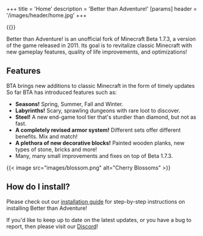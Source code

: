 +++
title = 'Home'
description = 'Better than Adventure!'
[params]
    header = '/images/header/home.jpg'
+++

{{<youtube m5bWu1njLHQ>}}

Better than Adventure! is an unofficial fork of Minecraft Beta 1.7.3, a version of the game released in 2011. Its goal is to revitalize classic Minecraft with new gameplay features, quality of life improvements, and optimizations!

## Features

BTA brings new additions to classic Minecraft in the form of timely updates So far BTA has introduced features such as:

-   **Seasons!** Spring, Summer, Fall and Winter.
-   **Labyrinths!** Scary, sprawling dungeons with rare loot to discover.
-   **Steel!** A new end-game tool tier that's sturdier than diamond, but not as fast.
-   **A completely revised armor system!** Different sets offer different benefits. Mix and match!
-   **A plethora of new decorative blocks!** Painted wooden planks, new types of stone, bricks and more!
-   Many, many small improvements and fixes on top of Beta 1.7.3.

{{< image src="images/blossom.png" alt="Cherry Blossoms" >}}

## How do I install?

Please check out our [installation guide](/installation-guide) for step-by-step instructions on installing Better than Adventure!

If you'd like to keep up to date on the latest updates, or you have a bug to report, then please visit our [Discord](https://www.betterthanadventure.net/discord)!
